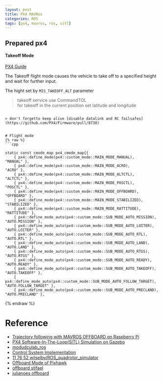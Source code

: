 ```yaml
---
layout: post
title: PX4 MAVRos
categories: ROS
tags: [px4, mavros, ros, sitl]
---
```


## Prepared px4 


#### Takeoff Mode
[PX4 Guide](https://docs.px4.io/en/flight_modes/takeoff.html)

The Takeoff flight mode causes the vehicle to take off to a specified height and wait for further input.

The hight set by `MIS_TAKEOFF_ALT` parameter

> takeoff service use CommandTOL  
for takeoff in the current position
set latitude and longitude
```

> don't forgetto keep alive [disable datalink and RC failsafes](https://github.com/PX4/Firmware/pull/8738)


# Flight mode
{% raw %}
```cpp

static const cmode_map px4_cmode_map{{
	{ px4::define_mode(px4::custom_mode::MAIN_MODE_MANUAL),           "MANUAL" },
	{ px4::define_mode(px4::custom_mode::MAIN_MODE_ACRO),             "ACRO" },
	{ px4::define_mode(px4::custom_mode::MAIN_MODE_ALTCTL),           "ALTCTL" },
	{ px4::define_mode(px4::custom_mode::MAIN_MODE_POSCTL),           "POSCTL" },
	{ px4::define_mode(px4::custom_mode::MAIN_MODE_OFFBOARD),         "OFFBOARD" },
	{ px4::define_mode(px4::custom_mode::MAIN_MODE_STABILIZED),       "STABILIZED" },
	{ px4::define_mode(px4::custom_mode::MAIN_MODE_RATTITUDE),        "RATTITUDE" },
	{ px4::define_mode_auto(px4::custom_mode::SUB_MODE_AUTO_MISSION), "AUTO.MISSION" },
	{ px4::define_mode_auto(px4::custom_mode::SUB_MODE_AUTO_LOITER),  "AUTO.LOITER" },
	{ px4::define_mode_auto(px4::custom_mode::SUB_MODE_AUTO_RTL),     "AUTO.RTL" },
	{ px4::define_mode_auto(px4::custom_mode::SUB_MODE_AUTO_LAND),    "AUTO.LAND" },
	{ px4::define_mode_auto(px4::custom_mode::SUB_MODE_AUTO_RTGS),    "AUTO.RTGS" },
	{ px4::define_mode_auto(px4::custom_mode::SUB_MODE_AUTO_READY),   "AUTO.READY" },
	{ px4::define_mode_auto(px4::custom_mode::SUB_MODE_AUTO_TAKEOFF), "AUTO.TAKEOFF" },
	{ px4::define_mode_auto(px4::custom_mode::SUB_MODE_AUTO_FOLLOW_TARGET), "AUTO.FOLLOW_TARGET" },
	{ px4::define_mode_auto(px4::custom_mode::SUB_MODE_AUTO_PRECLAND), "AUTO.PRECLAND" },
```
{% endraw %}

# Reference
- [Trajectory following with MAVROS OFFBOARD on Raspberry Pi](https://404warehouse.net/2016/08/10/trajectory-following-with-mavros-on-raspberry-pi/)
- [PX4 Software-In-The-Loop(SITL) Simulation on Gazebo](https://404warehouse.net/2016/07/11/px4-software-in-the-loopsitl-simulation-on-gazebo/)
- [modudculab_ros](https://github.com/Jaeyoung-Lim/modudculab_ros/blob/master/src/pub_setpoints_att.cpp)
- [Control System Implementation
](https://www.wilselby.com/research/ros-integration/control-system-implementation/)
- [11
76 52 wilselby/ROS_quadrotor_simulator](https://github.com/wilselby/ROS_quadrotor_simulator)
- [Offboard Mode of Pixhawk
](https://akshayk07.weebly.com/offboard-control-of-pixhawk.html)
- [offboard stifael](https://github.com/Stifael/offboard)
- [julianoes offboard](https://github.com/julianoes/offb/tree/master/src)
